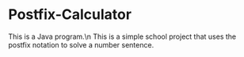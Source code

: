 # Postfix-Calculator
This is a Java program.\n
This is a simple school project that uses the postfix notation to solve a number sentence.
